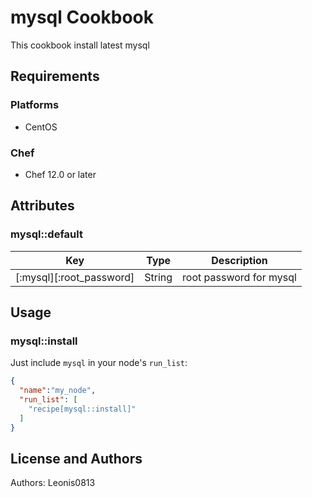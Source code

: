 # mysql Cookbook

This cookbook install latest mysql

## Requirements

### Platforms

- CentOS

### Chef

- Chef 12.0 or later

## Attributes

### mysql::default

|Key                     |Type  |Description            |
|------------------------|------|-----------------------|
|[:mysql][:root_password]|String|root password for mysql|

## Usage

### mysql::install

Just include `mysql` in your node's `run_list`:

```json
{
  "name":"my_node",
  "run_list": [
    "recipe[mysql::install]"
  ]
}
```

## License and Authors

Authors: Leonis0813
